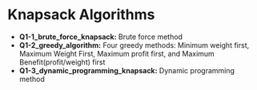 # Knapsack Algorithms

- **Q1-1_brute_force_knapsack:** Brute force method
- **Q1-2_greedy_algorithm:** Four greedy methods: Minimum weight first, Maximum Weight First, Maximum profit first, and Maximum Benefit(profit/weight) first
- **Q1-3_dynamic_programming_knapsack:** Dynamic programming method
